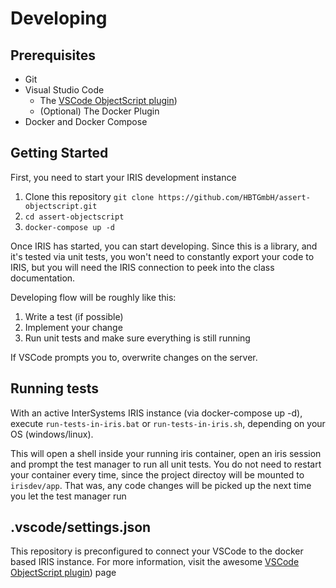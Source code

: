 # Developing

## Prerequisites
* Git
* Visual Studio Code
  * The [VSCode ObjectScript plugin](https://marketplace.visualstudio.com/items?itemName=daimor.vscode-objectscript))
  * (Optional) The Docker Plugin
* Docker and Docker Compose

## Getting Started

First, you need to start your IRIS development instance
1. Clone this repository ``git clone https://github.com/HBTGmbH/assert-objectscript.git``
2. ``cd assert-objectscript``
3. ``docker-compose up -d``

Once IRIS has started, you can start developing. Since this is a library, and it's tested via unit tests, you won't need to constantly export your code to IRIS, but you will need the IRIS connection to peek into the class documentation.

Developing flow will be roughly like this:
1. Write a test (if possible)
2. Implement your change
3. Run unit tests and make sure everything is still running

If VSCode prompts you to, overwrite changes on the server.

## Running tests
With an active InterSystems IRIS instance (via docker-compose up -d), execute ``run-tests-in-iris.bat`` or
``run-tests-in-iris.sh``, depending on your OS (windows/linux).

This will open a shell inside your running iris container, open an iris session and prompt the test manager to run all unit tests. You do not need
to restart your container every time, since the project directoy will be mounted to ``irisdev/app``. That was, any code changes will be picked up
the next time you let the test manager run

## .vscode/settings.json

This repository is preconfigured to connect your VSCode to the docker based IRIS instance. For more information, visit the awesome [VSCode ObjectScript plugin](https://marketplace.visualstudio.com/items?itemName=daimor.vscode-objectscript)) page